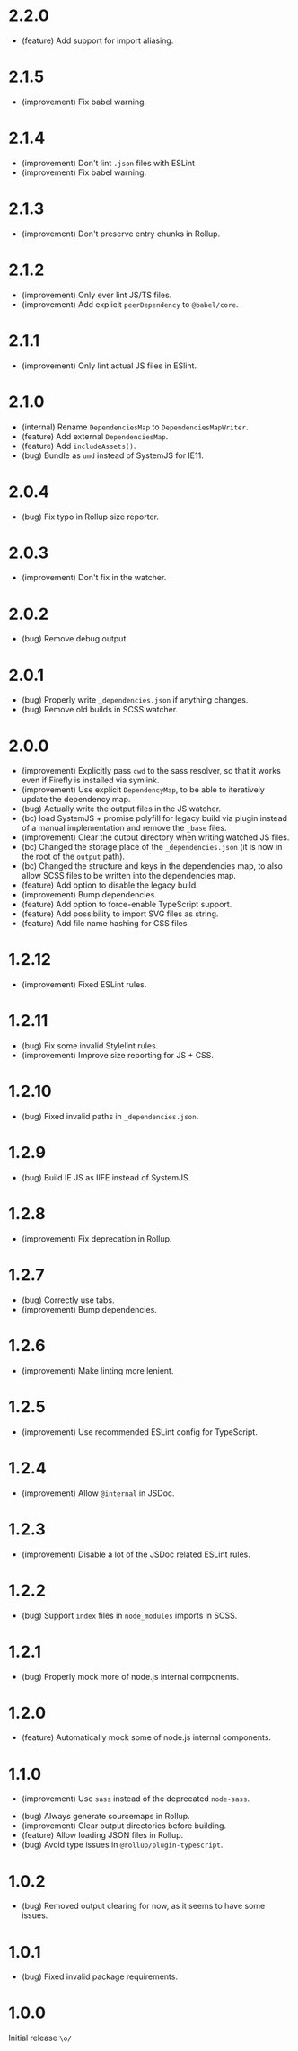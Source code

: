 2.2.0
=====

* (feature) Add support for import aliasing.


2.1.5
=====

*   (improvement) Fix babel warning.


2.1.4
=====

*   (improvement) Don't lint `.json` files with ESLint
*   (improvement) Fix babel warning.


2.1.3
=====

*   (improvement) Don't preserve entry chunks in Rollup.


2.1.2
=====

*   (improvement) Only ever lint JS/TS files.
*   (improvement) Add explicit `peerDependency` to `@babel/core`.


2.1.1
=====

*   (improvement) Only lint actual JS files in ESlint.


2.1.0
=====

*   (internal) Rename `DependenciesMap` to `DependenciesMapWriter`.
*   (feature) Add external `DependenciesMap`.
*   (feature) Add `includeAssets()`.
*   (bug) Bundle as `umd` instead of SystemJS for IE11.


2.0.4
=====

*   (bug) Fix typo in Rollup size reporter.


2.0.3
=====

*   (improvement) Don't fix in the watcher.


2.0.2
=====

*   (bug) Remove debug output.


2.0.1
=====

*   (bug) Properly write `_dependencies.json` if anything changes.
*   (bug) Remove old builds in SCSS watcher.


2.0.0
=====

*   (improvement) Explicitly pass `cwd` to the sass resolver, so that it works even if Firefly is installed via symlink.
*   (improvement) Use explicit `DependencyMap`, to be able to iteratively update the dependency map.
*   (bug) Actually write the output files in the JS watcher.
*   (bc) load SystemJS + promise polyfill for legacy build via plugin instead of a manual implementation and remove the `_base` files.
*   (improvement) Clear the output directory when writing watched JS files.
*   (bc) Changed the storage place of the `_dependencies.json` (it is now in the root of the `output` path).
*   (bc) Changed the structure and keys in the dependencies map, to also allow SCSS files to be written into the dependencies map.
*   (feature) Add option to disable the legacy build.
*   (improvement) Bump dependencies.
*   (feature) Add option to force-enable TypeScript support.
*   (feature) Add possibility to import SVG files as string.
*   (feature) Add file name hashing for CSS files.


1.2.12
======

*   (improvement) Fixed ESLint rules.


1.2.11
======

*   (bug) Fix some invalid Stylelint rules.
*   (improvement) Improve size reporting for JS + CSS.


1.2.10
======

*   (bug) Fixed invalid paths in `_dependencies.json`.


1.2.9
=====

*   (bug) Build IE JS as IIFE instead of SystemJS. 


1.2.8
=====

*   (improvement) Fix deprecation in Rollup.


1.2.7
=====

*   (bug) Correctly use tabs.
*   (improvement) Bump dependencies.


1.2.6
=====

*   (improvement) Make linting more lenient.


1.2.5
=====

*   (improvement) Use recommended ESLint config for TypeScript.


1.2.4
=====

*   (improvement) Allow `@internal` in JSDoc.


1.2.3
=====

*   (improvement) Disable a lot of the JSDoc related ESLint rules.


1.2.2
=====

*   (bug) Support `index` files in `node_modules` imports in SCSS.


1.2.1
=====

*   (bug) Properly mock more of node.js internal components.


1.2.0
=====

*   (feature) Automatically mock some of node.js internal components.


1.1.0
=====

+   (improvement) Use `sass` instead of the deprecated `node-sass`.
*   (bug) Always generate sourcemaps in Rollup.
*   (improvement) Clear output directories before building.
*   (feature) Allow loading JSON files in Rollup.
*   (bug) Avoid type issues in `@rollup/plugin-typescript`.


1.0.2
=====

*   (bug) Removed output clearing for now, as it seems to have some issues.


1.0.1
=====

*   (bug) Fixed invalid package requirements.


1.0.0
=====

Initial release `\o/`
